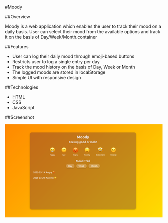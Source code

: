 #Moody

##Overview

Moody is a web application which enables the user to track their mood on a daily basis. User can select their mood from the available options and track it on the basis of Day/Week/Month.container

##Features

+ User can log their daily mood through emoji-based buttons
+ Restricts user to log a single entry per day 
+ Track the mood history on the basis of Day, Week or Month
+ The logged moods are stored in localStorage
+ Simple UI with responsive design

##Technologies
- HTML
- CSS
- JavaScript

##Screenshot

![Mood Tracker Screenshot](asset/image.png)

